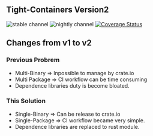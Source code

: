 ## Tight-Containers Version2

![stable channel](https://github.com/guni1192/tight-containers-v2/workflows/stable%20channel/badge.svg)
![nightly channel](https://github.com/guni1192/tight-containers-v2/workflows/nightly%20channel/badge.svg)
[![Coverage Status](https://coveralls.io/repos/github/guni1192/tight-containers-v2/badge.svg?branch=citest&t=SLnAHd)](https://coveralls.io/github/guni1192/tight-containers-v2?branch=citest)

## Changes from v1 to v2

### Previous Probrem 

- Multi-Binary => Inpossible to manage by crate.io
- Multi Package => CI workflow can be time consuming
- Dependence libraries duty is become bloated.

### This Solution 

- Single-Binary => Can be release to crate.io
- Single-Package => CI workflow became very simple.
- Dependence libraries are replaced to rust module.
